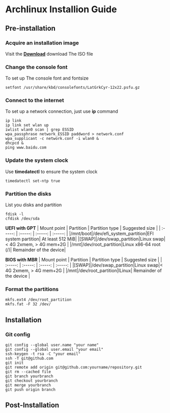 # Archlinux Installion Guide
## Pre-installation
### Acquire an installation image
Visit the [**Download**](https://archlinux.org/download/) download The ISO file
### Change the console font
To set up The console font and fontsize
```
setfont /usr/share/kbd/consolefonts/LatGrkCyr-12x22.psfu.gz
```
### Connect to the internet
To set up a network connection, just use **ip** command
```
ip link
ip link set wlan up
iwlist wlan0 scan | grep ESSID
wpa_passphrase network_ESSID paddword > network.conf
wpa_supplicant -c network.conf -i wlan0 &
dhcpcd &
ping www.baidu.com
```
### Update the system clock
Use **timedatectl** to ensure the system clock
```
timedatectl set-ntp true
```
### Partition the disks
List you disks and partition
```
fdisk -l
cfdisk /dev/sda
```
**UEFI with GPT**
| Mount point | Partition | Partition type | Suggested size |
| :-----: | :-----: | :-----: | :-----: |
|/mnt/boot|/dev/efi_system_partition|EFI system partition| At least 512 MiB|
|[SWAP]|/dev/swap_partition|Linux swap|< 4G 2xmem, > 4G mem+2G |
|/mnt|/dev/root_partition|Linux x86-64 root (/)| Remainder of the device|  

**BIOS with MBR**
| Mount point | Partition | Partition type | Suggested size |
| :-----: | :-----: | :-----: | :-----: |
|[SWAP]|/dev/swap_partition|Linux swap|< 4G 2xmem, > 4G mem+2G |
|/mnt|/dev/root_partition|lLinux| Remainder of the device |
### Format the partitions
```
mkfs.ext4 /dev/root_partition
mkfs.fat -F 32 /dev/
```

## Installation
### Git config
```
git config --global user.name "your name"
git config --global user.email "your email"
ssh-keygen -t rsa -C "your email"
ssh -T git@github.com
git init
git remote add origin git@github.com:yourname/repository.git
git rm --cached file
git branch yourbranch
git checkout yourbranch
git merge yourbranch
git push origin branch
```
## Post-Installation



